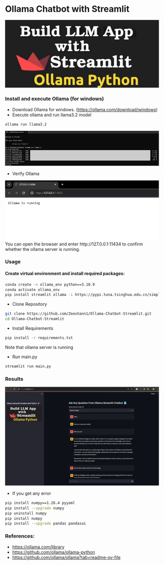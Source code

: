 # Ollama Chatbot with Streamlit
<img src="image.png"/>

### Install and execute Ollama (for windows)
- Download Ollama for windows. (https://ollama.com/download/windows)
- Execute ollama and run llama3.2 model
```bash
ollama run llama3.2
```
<img src="Images/run ollama.png"/>

- Verify Ollama
<img src="Images/ollama_running.png"/>
You can open the browser and enter http://127.0.0.1:11434 to confirm whether the ollama server is running.

### Usage
#### Create virtual environment and install required packages:
```bash
conda create -n ollama_env python==3.10.9
conda activate ollama_env
pip install streamlit ollama -i https://pypi.tuna.tsinghua.edu.cn/simple --default-timeout=1000
```
- Clone Repository
```bash
git clone https://github.com/Zeeshann1/Ollama-Chatbot-Streamlit.git
cd Ollama-Chatbot-Streamlit
```
- Install Requirements
```bash
pip install -r requirements.txt
```
Note that ollama server is running

- Run main.py
```bash
streamlit run main.py
```
### Results
<img src="Images/Result.png"/>


- If you get any error
```bash
pip install numpy==1.26.4 pyyaml
pip install --upgrade numpy
pip uninstall numpy
pip install numpy
pip install --upgrade pandas pandasai
```

### References:
- https://ollama.com/library
- https://github.com/ollama/ollama-python
- https://github.com/ollama/ollama?tab=readme-ov-file


